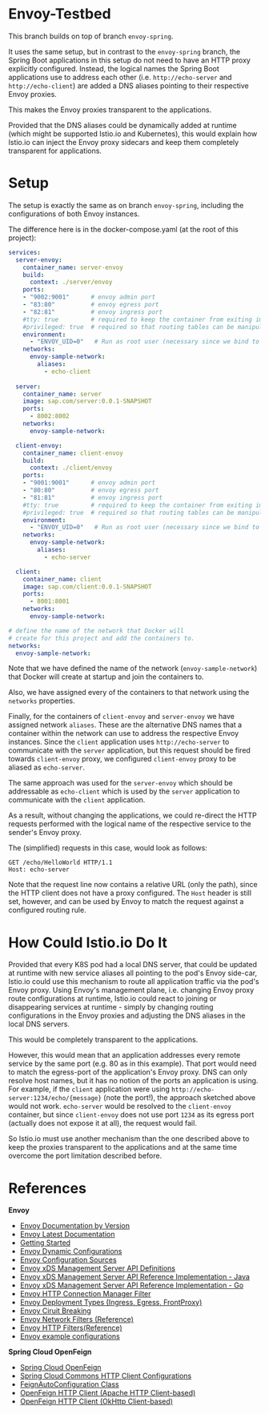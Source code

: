 # Envoy-Testbed

This branch builds on top of branch `envoy-spring`.

It uses the same setup, but in contrast to the `envoy-spring` branch, the Spring Boot applications in this setup do not need to have an HTTP proxy explicitly configured. Instead, the logical names the Spring Boot applications use to address each other (i.e. `http://echo-server` and `http://echo-client`) are added a DNS aliases pointing to their respective Envoy proxies.

This makes the Envoy proxies transparent to the applications. 

Provided that the DNS aliases could be dynamically added at runtime (which might be supported Istio.io and Kubernetes), this would explain how Istio.io can inject the Envoy proxy sidecars and keep them completely transparent for applications.

# Setup

The setup is exactly the same as on branch `envoy-spring`, including the configurations of both Envoy instances.

The difference here is in the docker-compose.yaml (at the root of this project):

```yaml
services:
  server-envoy:
    container_name: server-envoy
    build:
      context: ./server/envoy
    ports:
    - "9002:9001"      # envoy admin port
    - "83:80"          # envoy egress port
    - "82:81"          # envoy ingress port
    #tty: true         # required to keep the container from exiting immediately.
    #privileged: true  # required so that routing tables can be manipulated.
    environment:
      - "ENVOY_UID=0"   # Run as root user (necessary since we bind to port 81)
    networks:
      envoy-sample-network:
        aliases: 
          - echo-client
  
  server:
    container_name: server
    image: sap.com/server:0.0.1-SNAPSHOT
    ports:
      - 8002:8002
    networks:
      envoy-sample-network:

  client-envoy:
    container_name: client-envoy
    build: 
      context: ./client/envoy
    ports:
    - "9001:9001"      # envoy admin port
    - "80:80"          # envoy egress port
    - "81:81"          # envoy ingress port
    #tty: true         # required to keep the container from exiting immediately.
    #privileged: true  # required so that routing tables can be manipulated.
    environment:
      - "ENVOY_UID=0"   # Run as root user (necessary since we bind to port 80)
    networks:
      envoy-sample-network:
        aliases: 
          - echo-server

  client:
    container_name: client
    image: sap.com/client:0.0.1-SNAPSHOT
    ports:
      - 8001:8001
    networks:
      envoy-sample-network:

# define the name of the network that Docker will 
# create for this project and add the containers to.
networks:
  envoy-sample-network:
```

Note that we have defined the name of the network (`envoy-sample-network`) that Docker will create at startup and join the containers to.

Also, we have assigned every of the containers to that network using the `networks` properties.

Finally, for the containers of `client-envoy` and `server-envoy` we have assigned network `aliases`. These are the alternative DNS names that a container within the network can use to address the respective Envoy instances.
Since the `client` application uses `http://echo-server` to communicate with the `server` application, but this request should be fired towards `client-envoy` proxy, we configured `client-envoy` proxy to be aliased as `echo-server`.

The same approach was used for the `server-envoy` which should be addressable as `echo-client` which is used by the `server` application to communicate with the `client` application.

As a result, without changing the applications, we could re-direct the HTTP requests performed with the logical name of the respective service to the sender's Envoy proxy. 

The (simplified) requests in this case, would look as follows:

```
GET /echo/HelloWorld HTTP/1.1
Host: echo-server
```

Note that the request line now contains a relative URL (only the path), since the HTTP client does not have a proxy configured.
The `Host` header is still set, however, and can be used by Envoy to match the request against a configured routing rule.

# How Could Istio.io Do It

Provided that every K8S pod had a local DNS server, that could be updated at runtime with new service aliases all pointing to the pod's Envoy side-car, Istio.io could use this mechanism to route all application traffic via the pod's Envoy proxy.
Using Envoy's management plane, i.e. changing Envoy proxy route configurations at runtime, Istio.io could react to joining or disappearing services at runtime - simply by changing routing configurations in the Envoy proxies and adjusting the DNS aliases in the local DNS servers.

This would be completely transparent to the applications.

However, this would mean that an application addresses every remote service by the same port (e.g. 80 as in this example).
That port would need to match the egress-port of the application's Envoy proxy.
DNS can only resolve host names, but it has no notion of the ports an application is using. For example, if the `client` application were using `http://echo-server:1234/echo/{message}` (note the port!), the approach sketched above would not work.
`echo-server` would be resolved to the `client-envoy` container, but since `client-envoy` does not use port `1234` as its egress port (actually does not expose it at all), the request would fail.

So Istio.io must use another mechanism than the one described above to keep the proxies transparent to the applications and at the same time overcome the port limitation described before.

# References

**Envoy**

* [Envoy Documentation by Version](https://www.envoyproxy.io/docs)
* [Envoy Latest Documentation](https://www.envoyproxy.io/docs/envoy/latest/)
* [Getting Started](https://www.envoyproxy.io/docs/envoy/latest/start/start)
* [Envoy Dynamic Configurations](https://www.envoyproxy.io/docs/envoy/latest/intro/arch_overview/operations/dynamic_configuration#arch-overview-dynamic-config)
* [Envoy Configuration Sources](https://www.envoyproxy.io/docs/envoy/latest/api-v2/api/v2/core/config_source.proto#envoy-api-field-core-configsource-api-config-source)
* [Envoy xDS Management Server API Definitions](https://www.envoyproxy.io/docs/envoy/latest/configuration/overview/xds_api#config-overview-management-server)
* [Envoy xDS Management Server API Reference Implementation - Java](https://github.com/envoyproxy/java-control-plane)
* [Envoy xDS Management Server API Reference Implementation - Go](https://github.com/envoyproxy/go-control-plane)
* [Envoy HTTP Connection Manager Filter](https://www.envoyproxy.io/docs/envoy/latest/api-v3/extensions/filters/network/http_connection_manager/v3/http_connection_manager.proto#envoy-v3-api-msg-extensions-filters-network-http-connection-manager-v3-httpconnectionmanager)
* [Envoy Deployment Types (Ingress, Egress, FrontProxy)](https://www.envoyproxy.io/docs/envoy/latest/intro/deployment_types/deployment_types)
* [Envoy Ciruit Breaking](https://www.envoyproxy.io/docs/envoy/latest/intro/arch_overview/upstream/circuit_breaking#arch-overview-circuit-break)
* [Envoy Network Filters (Reference)](https://www.envoyproxy.io/docs/envoy/latest/configuration/listeners/network_filters/network_filters)
* [Envoy HTTP Filters(Reference)](https://www.envoyproxy.io/docs/envoy/latest/configuration/http/http_filters/http_filters)
* [Envoy example configurations](https://www.envoyproxy.io/docs/envoy/latest/install/ref_configs#install-ref-configs)

**Spring Cloud OpenFeign**

* [Spring Cloud OpenFeign](https://cloud.spring.io/spring-cloud-openfeign/reference/html/)
* [Spring Cloud Commons HTTP Client Configurations](https://docs.spring.io/spring-cloud-commons/docs/2.2.4.RELEASE/reference/html/#http-clients)
* [FeignAutoConfiguration Class](https://github.com/spring-cloud/spring-cloud-openfeign/blob/master/spring-cloud-openfeign-core/src/main/java/org/springframework/cloud/openfeign/FeignAutoConfiguration.java)
* [OpenFeign HTTP Client (Apache HTTP Client-based)](https://mvnrepository.com/artifact/io.github.openfeign/feign-httpclient/9.3.1)
* [OpenFeign HTTP Client (OkHttp Client-based)](https://mvnrepository.com/artifact/io.github.openfeign/feign-okhttp/9.2.0)
